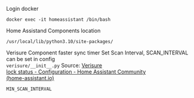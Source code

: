 Login docker

```Plain
docker exec -it homeassistant /bin/bash
```

Home Assistand Components location

```Plain
/usr/local/lib/python3.10/site-packages/
```

Verisure Component faster sync timer Set Scan Interval, SCAN_INTERVAL  
can be set in config  
`verisure/__init__.py` Source: [Verisure  
lock status - Configuration - Home Assistant Community  
(home-assistant.io)  
](https://community.home-assistant.io/t/verisure-lock-status/22431/36)

```Plain
MIN_SCAN_INTERVAL
```